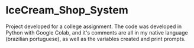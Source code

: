 # IceCream_Shop_System
Project developed for a college assignment. 
The code was developed in Python with Google Colab, and it's comments are all in my native language (brazilian portuguese), as well as the variables created and print prompts.
